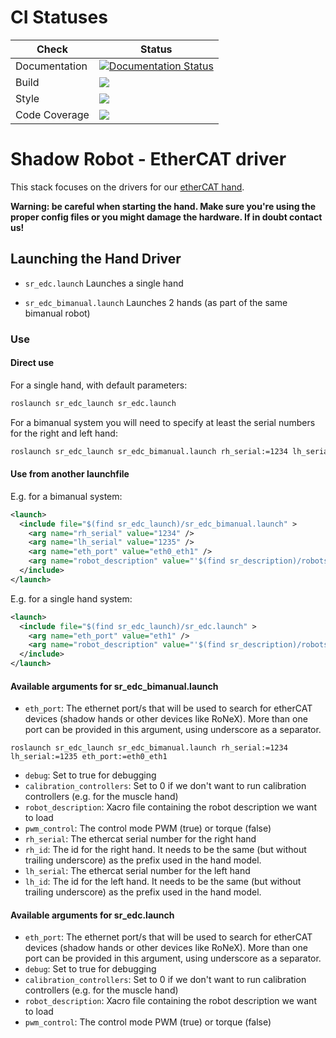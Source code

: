 # CI Statuses

Check | Status
---|---
Documentation|[![Documentation Status](https://readthedocs.org/projects/shadow-robot-ethercat-driver/badge/?version=latest)](http://shadow-robot-ethercat-driver.readthedocs.org)
Build|[<img src="https://codebuild.eu-west-2.amazonaws.com/badges?uuid=eyJlbmNyeXB0ZWREYXRhIjoieGtlV3VjWld2cE1tbm1mQitYUUo4UzIrbk9YbkxWMXpVNGNNRjVyRE93eWpiWUZrOUZiRzhXODZYQlV4ZmM2a2VERGZCdVZHRFpET3VTS1JrN2dOTlF3PSIsIml2UGFyYW1ldGVyU3BlYyI6InBsS1U5c21rR0tHeVZEMVYiLCJtYXRlcmlhbFNldFNlcmlhbCI6MX0%3D&branch=noetic-devel"/>](https://eu-west-2.console.aws.amazon.com/codesuite/codebuild/projects/auto_sr-ros-interface-ethercat_noetic-devel_install_check/)
Style|[<img src="https://codebuild.eu-west-2.amazonaws.com/badges?uuid=eyJlbmNyeXB0ZWREYXRhIjoiK0dmcXVPd05ja09MOFcxNEtQeDAzVDBMeWMrTG1makcvNzJNZmpRTXhHcGdlSGE5V3dIK3dJOGNqNWk3WE1WcVdXc1p2ZXRReHFQdFRKZ3BGdTlBWU1nPSIsIml2UGFyYW1ldGVyU3BlYyI6InkybkI3Uk1UeDgxcStDeDEiLCJtYXRlcmlhbFNldFNlcmlhbCI6MX0%3D&branch=noetic-devel"/>](https://eu-west-2.console.aws.amazon.com/codesuite/codebuild/projects/auto_sr-ros-interface-ethercat_noetic-devel_style_check/)
Code Coverage|[<img src="https://codebuild.eu-west-2.amazonaws.com/badges?uuid=eyJlbmNyeXB0ZWREYXRhIjoiR0FDNTZqa2g4S2hGSEdNRmJRWUgwdjNTcmpSeEoyNGJ3NDFCNGthVFdzWldjaHptZk8xUzgxUW9WWTBxTjhIT0VOVjRYbGRkcVBLcEhnbklYcVB3eEZJPSIsIml2UGFyYW1ldGVyU3BlYyI6IkJPTWxvTyt0azkzdzJOZ08iLCJtYXRlcmlhbFNldFNlcmlhbCI6MX0%3D&branch=noetic-devel"/>](https://eu-west-2.console.aws.amazon.com/codesuite/codebuild/projects/auto_sr-ros-interface-ethercat_noetic-devel_code_coverage/)

# Shadow Robot - EtherCAT driver

This stack focuses on the drivers for our [etherCAT hand](http://www.shadowrobot.com/products/).

**Warning: be careful when starting the hand. Make sure you're using the proper config files or you might damage the hardware. If in doubt contact us!**

## Launching the Hand Driver

- `sr_edc.launch` Launches a single hand

- `sr_edc_bimanual.launch` Launches 2 hands (as part of the same bimanual robot)


### Use

#### Direct use

For a single hand, with default parameters:

```bash
roslaunch sr_edc_launch sr_edc.launch
```

For a bimanual system you will need to specify at least the serial numbers for the right and left hand:

```bash
roslaunch sr_edc_launch sr_edc_bimanual.launch rh_serial:=1234 lh_serial:=1235
```

#### Use from another launchfile

E.g. for a bimanual system:

```xml
<launch>
  <include file="$(find sr_edc_launch)/sr_edc_bimanual.launch" >
    <arg name="rh_serial" value="1234" />
    <arg name="lh_serial" value="1235" />
    <arg name="eth_port" value="eth0_eth1" />
    <arg name="robot_description" value="'$(find sr_description)/robots/sr_hand_bimanual.urdf.xacro'" />
  </include>
</launch>
```

E.g. for a single hand system:

```xml
<launch>
  <include file="$(find sr_edc_launch)/sr_edc.launch" >
    <arg name="eth_port" value="eth1" />
    <arg name="robot_description" value="'$(find sr_description)/robots/sr_hand.urdf.xacro'" />
  </include>
</launch>
```

#### Available arguments for sr_edc_bimanual.launch

- `eth_port`: The ethernet port/s that will be used to search for etherCAT devices (shadow hands or other devices like RoNeX). More than one port can be provided in this argument, using underscore as a separator.

```
roslaunch sr_edc_launch sr_edc_bimanual.launch rh_serial:=1234 lh_serial:=1235 eth_port:=eth0_eth1
```

- `debug`: Set to true for debugging
- `calibration_controllers`: Set to 0 if we don't want to run calibration controllers (e.g. for the muscle hand)
- `robot_description`: Xacro file containing the robot description we want to load
- `pwm_control`: The control mode PWM (true) or torque (false)
- `rh_serial`: The ethercat serial number for the right hand
- `rh_id`: The id for the right hand. It needs to be the same (but without trailing underscore) as the prefix used in the hand model.
- `lh_serial`: The ethercat serial number for the left hand
- `lh_id`: The id for the left hand. It needs to be the same (but without trailing underscore) as the prefix used in the hand model.

#### Available arguments for sr_edc.launch

- `eth_port`: The ethernet port/s that will be used to search for etherCAT devices (shadow hands or other devices like RoNeX). More than one port can be provided in this argument, using underscore as a separator.
- `debug`: Set to true for debugging
- `calibration_controllers`: Set to 0 if we don't want to run calibration controllers (e.g. for the muscle hand)
- `robot_description`: Xacro file containing the robot description we want to load
- `pwm_control`: The control mode PWM (true) or torque (false)
